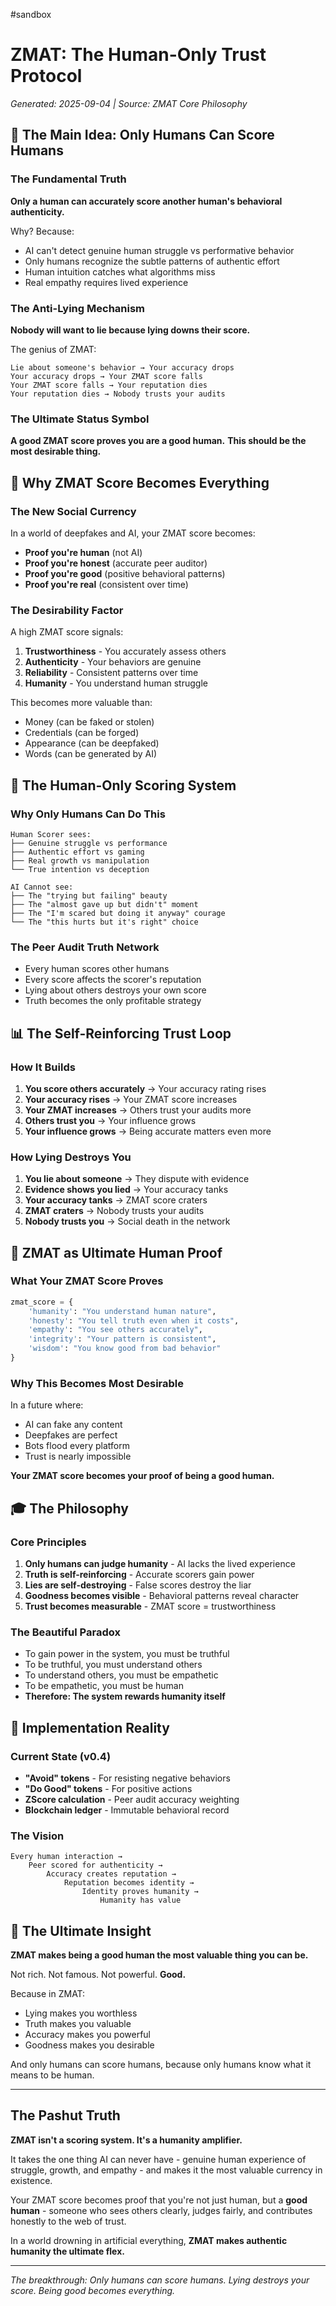 #sandbox 
# ZMAT: The Human-Only Trust Protocol
*Generated: 2025-09-04 | Source: ZMAT Core Philosophy*

## 🎯 The Main Idea: Only Humans Can Score Humans

### The Fundamental Truth
**Only a human can accurately score another human's behavioral authenticity.**

Why? Because:
- AI can't detect genuine human struggle vs performative behavior
- Only humans recognize the subtle patterns of authentic effort
- Human intuition catches what algorithms miss
- Real empathy requires lived experience

### The Anti-Lying Mechanism
**Nobody will want to lie because lying downs their score.**

The genius of ZMAT:
```
Lie about someone's behavior → Your accuracy drops
Your accuracy drops → Your ZMAT score falls
Your ZMAT score falls → Your reputation dies
Your reputation dies → Nobody trusts your audits
```

### The Ultimate Status Symbol
**A good ZMAT score proves you are a good human.**
**This should be the most desirable thing.**

## 💎 Why ZMAT Score Becomes Everything

### The New Social Currency
In a world of deepfakes and AI, your ZMAT score becomes:
- **Proof you're human** (not AI)
- **Proof you're honest** (accurate peer auditor)
- **Proof you're good** (positive behavioral patterns)
- **Proof you're real** (consistent over time)

### The Desirability Factor
A high ZMAT score signals:
1. **Trustworthiness** - You accurately assess others
2. **Authenticity** - Your behaviors are genuine
3. **Reliability** - Consistent patterns over time
4. **Humanity** - You understand human struggle

This becomes more valuable than:
- Money (can be faked or stolen)
- Credentials (can be forged)
- Appearance (can be deepfaked)
- Words (can be generated by AI)

## 🔐 The Human-Only Scoring System

### Why Only Humans Can Do This
```
Human Scorer sees:
├── Genuine struggle vs performance
├── Authentic effort vs gaming
├── Real growth vs manipulation
└── True intention vs deception

AI Cannot see:
├── The "trying but failing" beauty
├── The "almost gave up but didn't" moment
├── The "I'm scared but doing it anyway" courage
└── The "this hurts but it's right" choice
```

### The Peer Audit Truth Network
- Every human scores other humans
- Every score affects the scorer's reputation
- Lying about others destroys your own score
- Truth becomes the only profitable strategy

## 📊 The Self-Reinforcing Trust Loop

### How It Builds
1. **You score others accurately** → Your accuracy rating rises
2. **Your accuracy rises** → Your ZMAT score increases  
3. **Your ZMAT increases** → Others trust your audits more
4. **Others trust you** → Your influence grows
5. **Your influence grows** → Being accurate matters even more

### How Lying Destroys You
1. **You lie about someone** → They dispute with evidence
2. **Evidence shows you lied** → Your accuracy tanks
3. **Your accuracy tanks** → ZMAT score craters
4. **ZMAT craters** → Nobody trusts your audits
5. **Nobody trusts you** → Social death in the network

## 🌟 ZMAT as Ultimate Human Proof

### What Your ZMAT Score Proves
```python
zmat_score = {
    'humanity': "You understand human nature",
    'honesty': "You tell truth even when it costs",
    'empathy': "You see others accurately",
    'integrity': "Your pattern is consistent",
    'wisdom': "You know good from bad behavior"
}
```

### Why This Becomes Most Desirable
In a future where:
- AI can fake any content
- Deepfakes are perfect
- Bots flood every platform
- Trust is nearly impossible

**Your ZMAT score becomes your proof of being a good human.**

## 🎓 The Philosophy

### Core Principles
1. **Only humans can judge humanity** - AI lacks the lived experience
2. **Truth is self-reinforcing** - Accurate scorers gain power
3. **Lies are self-destroying** - False scores destroy the liar
4. **Goodness becomes visible** - Behavioral patterns reveal character
5. **Trust becomes measurable** - ZMAT score = trustworthiness

### The Beautiful Paradox
- To gain power in the system, you must be truthful
- To be truthful, you must understand others
- To understand others, you must be empathetic
- To be empathetic, you must be human
- **Therefore: The system rewards humanity itself**

## 🚀 Implementation Reality

### Current State (v0.4)
- **"Avoid" tokens** - For resisting negative behaviors
- **"Do Good" tokens** - For positive actions
- **ZScore calculation** - Peer audit accuracy weighting
- **Blockchain ledger** - Immutable behavioral record

### The Vision
```
Every human interaction →
    Peer scored for authenticity →
        Accuracy creates reputation →
            Reputation becomes identity →
                Identity proves humanity →
                    Humanity has value
```

## 💫 The Ultimate Insight

**ZMAT makes being a good human the most valuable thing you can be.**

Not rich. Not famous. Not powerful.
**Good.**

Because in ZMAT:
- Lying makes you worthless
- Truth makes you valuable
- Accuracy makes you powerful
- Goodness makes you desirable

And only humans can score humans, because only humans know what it means to be human.

---

## The Pashut Truth

**ZMAT isn't a scoring system. It's a humanity amplifier.**

It takes the one thing AI can never have - genuine human experience of struggle, growth, and empathy - and makes it the most valuable currency in existence.

Your ZMAT score becomes proof that you're not just human, but a **good human** - someone who sees others clearly, judges fairly, and contributes honestly to the web of trust.

In a world drowning in artificial everything, **ZMAT makes authentic humanity the ultimate flex.**

---

*The breakthrough: Only humans can score humans. Lying destroys your score. Being good becomes everything.*